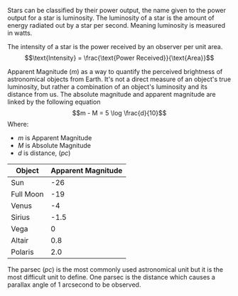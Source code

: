 Stars can be classified by their power output, the name given to the power output for a star is luminosity. The luminosity of a star is the amount of energy radiated out by a star per second. Meaning luminosity is measured in watts.

The intensity of a star is the power received by an observer per unit area.
$$\text{Intensity} = \frac{\text{Power Received}}{\text{Area}}$$

Apparent Magnitude $(m)$ as a way to quantify the perceived brightness of astronomical objects from Earth. It's not a direct measure of an object's true luminosity, but rather a combination of an object's luminosity and its distance from us.
The absolute magnitude and apparent magnitude are linked by the following equation
$$m - M = 5 \log \frac{d}{10}$$
Where:
- $m$ is Apparent Magnitude
- $M$ is Absolute Magnitude
- $d$ is distance, $(pc)$


| Object    | Apparent Magnitude |
| --------- | ------------------ |
| Sun       | -26                |
| Full Moon | -19                |
| Venus     | -4                 |
| Sirius    | -1.5               |
| Vega      | 0                  |
| Altair    | 0.8                |
| Polaris   | 2.0                |

The parsec $(pc)$ is the most commonly used astronomical unit but it is the most difficult unit to define. One parsec is the distance which causes a parallax angle of 1 arcsecond to be observed.